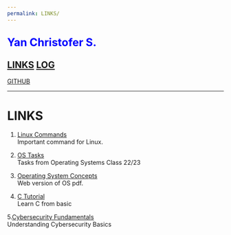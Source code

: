 ```yaml
---
permalink: LINKS/
---
```

<span style="color:blue; font-weight:bold; font-size:larger;">Yan Christofer S.</span>
<br><br>
[LINKS](https://github.com/yancheesetofer/os222/blob/main/links.md)
[LOG](https://github.com/yancheesetofer/os222/blob/main/TXT/mylog.txt)
---
[GITHUB](https://github.com/yancheesetofer/os222)
<br>
<hr>

# LINKS

1. [Linux Commands](https://www.youtube.com/watch?v=ZtqBQ68cfJc)<br>
Important command for Linux.

2. [OS Tasks](https://osp4diss.vlsm.org/AOS.html)<br>
Tasks from Operating Systems Class 22/23

3. [Operating System Concepts](https://os.ecci.ucr.ac.cr/slides/Abraham-Silberschatz-Operating-System-Concepts-10th-2018.pdf)<br>
Web version of OS pdf.

4. [C Tutorial](https://www.learn-c.org)<br>
Learn C from basic

5.[Cybersecurity Fundamentals](https://www.youtube.com/watch?v=5MMoxyK1Y9o)<br>
Understanding Cybersecurity Basics
